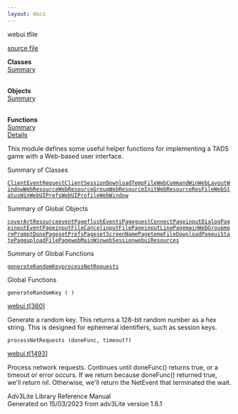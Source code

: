 ```yaml
---
layout: docs
---
```

<span class="title">webui.t</span><span class="type">file</span>

[source file](../source/webui.t.html)

**Classes**  
[Summary](#_ClassSummary_)  
 

**Objects**  
[Summary](#_ObjectSummary_)  
 

**Functions**  
[Summary](#_FunctionSummary_)  
[Details](#_Functions_)



This module defines some useful helper functions for implementing a TADS
game with a Web-based user interface.



<span id="_ClassSummary_"></span>



<span class="hdln">Summary of Classes</span>  



[`ClientEventRequest`](../object/ClientEventRequest.html)[`ClientSession`](../object/ClientSession.html)[`DownloadTempFile`](../object/DownloadTempFile.html)[`WebCommandWin`](../object/WebCommandWin.html)[`WebLayoutWindow`](../object/WebLayoutWindow.html)[`WebResource`](../object/WebResource.html)[`WebResourceGroup`](../object/WebResourceGroup.html)[`WebResourceInit`](../object/WebResourceInit.html)[`WebResourceResFile`](../object/WebResourceResFile.html)[`WebStatusWin`](../object/WebStatusWin.html)[`WebUIPrefs`](../object/WebUIPrefs.html)[`WebUIProfile`](../object/WebUIProfile.html)[`WebWindow`](../object/WebWindow.html)
<span id="_ObjectSummary_"></span>



<span class="hdln">Summary of Global Objects</span>  



[`coverArtResource`](../object/coverArtResource.html)[`eventPage`](../object/eventPage.html)[`flushEventsPage`](../object/flushEventsPage.html)[`guestConnectPage`](../object/guestConnectPage.html)[`inputDialogPage`](../object/inputDialogPage.html)[`inputEventPage`](../object/inputEventPage.html)[`inputFileCancel`](../object/inputFileCancel.html)[`inputFilePage`](../object/inputFilePage.html)[`inputLinePage`](../object/inputLinePage.html)[`mainWebGroup`](../object/mainWebGroup.html)[`morePromptDonePage`](../object/morePromptDonePage.html)[`setPrefsPage`](../object/setPrefsPage.html)[`setScreenNamePage`](../object/setScreenNamePage.html)[`tempFileDownloadPage`](../object/tempFileDownloadPage.html)[`uiStatePage`](../object/uiStatePage.html)[`uploadFilePage`](../object/uploadFilePage.html)[`webMainWin`](../object/webMainWin.html)[`webSession`](../object/webSession.html)[`webuiResources`](../object/webuiResources.html)
<span id="FunctionSummary_"></span>



<span class="hdln">Summary of Global Functions</span>  



[`generateRandomKey`](#generateRandomKey)[`processNetRequests`](#processNetRequests)

<span id="_Functions_"></span>



<span class="hdln">Global Functions</span>  



<span id="generateRandomKey"></span>

`generateRandomKey ( )`

[webui.t](../file/webui.t.html)\[[360](../source/webui.t.html#360)\]



Generate a random key. This returns a 128-bit random number as a hex
string. This is designed for ephemeral identifiers, such as session
keys.



<span id="processNetRequests"></span>

`processNetRequests (doneFunc, timeout?)`

[webui.t](../file/webui.t.html)\[[1493](../source/webui.t.html#1493)\]



Process network requests. Continues until doneFunc() returns true, or a
timeout or error occurs. If we return because doneFunc() returned true,
we'll return nil. Otherwise, we'll return the NetEvent that terminated
the wait.





Adv3Lite Library Reference Manual  
Generated on 15/03/2023 from adv3Lite version 1.6.1


